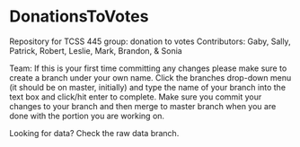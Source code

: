 # DonationsToVotes
Repository for TCSS 445 group: donation to votes
Contributors:
Gaby,
Sally,
Patrick,
Robert,
Leslie,
Mark,
Brandon, 
& Sonia


Team: If this is your first time committing any changes please make sure to create a branch under your own name. Click the branches drop-down menu (it should be on master, initially) and type the name of your branch into the text box and click/hit enter to complete. Make sure you commit your changes to your branch and then merge to master branch when you are done with the portion you are working on. 

Looking for data? Check the raw data branch.
